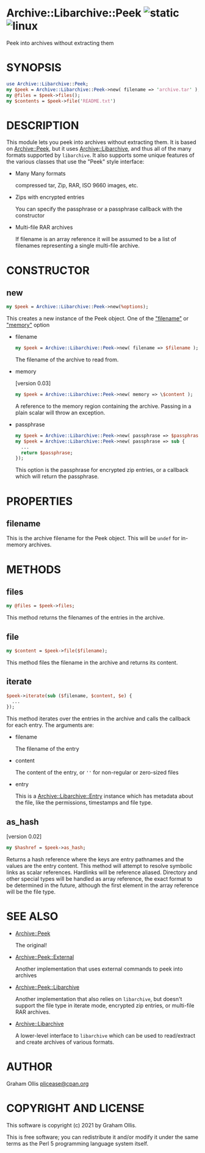 # Archive::Libarchive::Peek ![static](https://github.com/uperl/Archive-Libarchive-Peek/workflows/static/badge.svg) ![linux](https://github.com/uperl/Archive-Libarchive-Peek/workflows/linux/badge.svg)

Peek into archives without extracting them

# SYNOPSIS

```perl
use Archive::Libarchive::Peek;
my $peek = Archive::Libarchive::Peek->new( filename => 'archive.tar' );
my @files = $peek->files();
my $contents = $peek->file('README.txt')
```

# DESCRIPTION

This module lets you peek into archives without extracting them.  It is based on [Archive::Peek](https://metacpan.org/pod/Archive::Peek), but it uses [Archive::Libarchive](https://metacpan.org/pod/Archive::Libarchive),
and thus all of the many formats supported by `libarchive`.  It also supports some unique features of the various classes that use
the "Peek" style interface:

- Many Many formats

    compressed tar, Zip, RAR, ISO 9660 images, etc.

- Zips with encrypted entries

    You can specify the passphrase or a passphrase callback with the constructor

- Multi-file RAR archives

    If filename is an array reference it will be assumed to be a list of filenames
    representing a single multi-file archive.

# CONSTRUCTOR

## new

```perl
my $peek = Archive::Libarchive::Peek->new(%options);
```

This creates a new instance of the Peek object.  One of the ["filename"](#filename) or
["memory"](#memory) option

- filename

    ```perl
    my $peek = Archive::Libarchive::Peek->new( filename => $filename );
    ```

    The filename of the archive to read from.

- memory

    \[version 0.03\]

    ```perl
    my $peek = Archive::Libarchive::Peek->new( memory => \$content );
    ```

    A reference to the memory region containing the archive.  Passing in a plain
    scalar will throw an exception.

- passphrase

    ```perl
    my $peek = Archive::Libarchive::Peek->new( passphrase => $passphrase );
    my $peek = Archive::Libarchive::Peek->new( passphrase => sub {
      ...
      return $passphrase;
    });
    ```

    This option is the passphrase for encrypted zip entries, or a
    callback which will return the passphrase.

# PROPERTIES

## filename

This is the archive filename for the Peek object.  This will be `undef` for in-memory archives.

# METHODS

## files

```perl
my @files = $peek->files;
```

This method returns the filenames of the entries in the archive.

## file

```perl
my $content = $peek->file($filename);
```

This method files the filename in the archive and returns its content.

## iterate

```perl
$peek->iterate(sub ($filename, $content, $e) {
  ...
});
```

This method iterates over the entries in the archive and calls the callback for each
entry.  The arguments are:

- filename

    The filename of the entry

- content

    The content of the entry, or `''` for non-regular or zero-sized files

- entry

    This is a [Archive::Libarchive::Entry](https://metacpan.org/pod/Archive::Libarchive::Entry) instance which has metadata about the
    file, like the permissions, timestamps and file type.

## as\_hash

\[version 0.02\]

```perl
my $hashref = $peek->as_hash;
```

Returns a hash reference where the keys are entry pathnames and the values are the
entry content.  This method will attempt to resolve symbolic links as scalar references.
Hardlinks will be reference aliased.  Directory and other special types will be handled
as array reference, the exact format to be determined in the future, although the first
element in the array reference will be the file type.

# SEE ALSO

- [Archive::Peek](https://metacpan.org/pod/Archive::Peek)

    The original!

- [Archive::Peek::External](https://metacpan.org/pod/Archive::Peek::External)

    Another implementation that uses external commands to peek into archives

- [Archive::Peek::Libarchive](https://metacpan.org/pod/Archive::Peek::Libarchive)

    Another implementation that also relies on `libarchive`, but doesn't support
    the file type in iterate mode, encrypted zip entries, or multi-file RAR archives.

- [Archive::Libarchive](https://metacpan.org/pod/Archive::Libarchive)

    A lower-level interface to `libarchive` which can be used to read/extract and create
    archives of various formats.

# AUTHOR

Graham Ollis <plicease@cpan.org>

# COPYRIGHT AND LICENSE

This software is copyright (c) 2021 by Graham Ollis.

This is free software; you can redistribute it and/or modify it under
the same terms as the Perl 5 programming language system itself.

